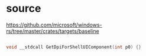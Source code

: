 # source

<https://github.com/microsoft/windows-rs/tree/master/crates/targets/baseline>

```c

void __stdcall GetDpiForShellUIComponent(int p0) {}

```
